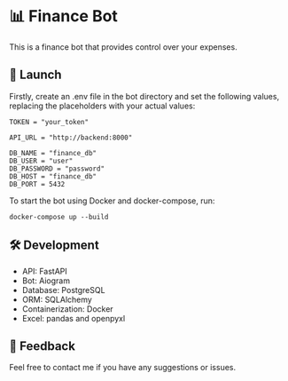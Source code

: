 # 📊 Finance Bot

This is a finance bot that provides control over your expenses.

## 🚀 Launch

Firstly, create an .env file in the bot directory and set the following values, replacing the placeholders with your actual values:
```
TOKEN = "your_token"

API_URL = "http://backend:8000"

DB_NAME = "finance_db"
DB_USER = "user"
DB_PASSWORD = "password"
DB_HOST = "finance_db"
DB_PORT = 5432
```

To start the bot using Docker and docker-compose, run:
```
docker-compose up --build
```

## 🛠️ Development

* API: FastAPI
* Bot: Aiogram
* Database: PostgreSQL
* ORM: SQLAlchemy
* Containerization: Docker
* Excel: pandas and openpyxl

## 📩 Feedback

Feel free to contact me if you have any suggestions or issues.
